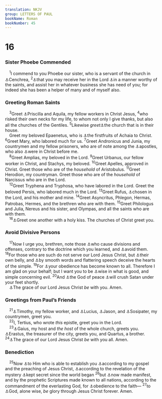 ```yaml
---
translation: NKJV
group: LETTERS OF PAUL
bookName: Roman 
bookNumber: 45
---
```


<div class="title"><h1>16</h1><h3>Sister Phoebe Commended</h3></div>
<span class="verse ro_16_1"> <sup>1</sup>I commend to you Phoebe our sister, who is a servant of the church in <a data-toggle="tooltip" data-placement="bottom" title="Acts 18:18">⚓</a>Cenchrea, </span>
<span class="verse ro_16_2"><sup>2</sup><a data-toggle="tooltip" data-placement="bottom" title="Phil. 2:29">⚓</a>that you may receive her in the Lord <a data-toggle="tooltip" data-placement="bottom" title="Phil. 1:27">⚓</a>in a manner worthy of the saints, and assist her in whatever business she has need of you; for indeed she has been a helper of many and of myself also.<br/></span>
<div class="title"><h3>Greeting Roman Saints</h3></div>
<span class="verse ro_16_3"> <sup>3</sup>Greet <a data-toggle="tooltip" data-placement="bottom" title="Acts 18:2, 18, 26; 1 Cor. 16:19; 2 Tim. 4:19">⚓</a>Priscilla and Aquila, my fellow workers in Christ Jesus, </span>
<span class="verse ro_16_4"><sup>4</sup>who risked their own necks for my life, to whom not only I give thanks, but also all the churches of the Gentiles. </span>
<span class="verse ro_16_5"><sup>5</sup>Likewise <i>greet</i><a data-toggle="tooltip" data-placement="bottom" title="1 Cor. 16:19; Col. 4:15; Philem. 2">⚓</a>the church that is in their house.<br/> Greet my beloved Epaenetus, who is <a data-toggle="tooltip" data-placement="bottom" title="1 Cor. 16:15">⚓</a>the firstfruits of Achaia to Christ. </span>
<span class="verse ro_16_6"><sup>6</sup>Greet Mary, who labored much for us. </span>
<span class="verse ro_16_7"><sup>7</sup>Greet Andronicus and Junia, my countrymen and my fellow prisoners, who are of note among the <a data-toggle="tooltip" data-placement="bottom" title="Acts 1:13, 26">⚓</a>apostles, who also <a data-toggle="tooltip" data-placement="bottom" title="Rom. 8:11; 16:3, 9, 10; 2 Cor. 5:17; 12:2; Gal. 1:22">⚓</a>were in Christ before me.<br/></span>
<span class="verse ro_16_8"> <sup>8</sup>Greet Amplias, my beloved in the Lord. </span>
<span class="verse ro_16_9"><sup>9</sup>Greet Urbanus, our fellow worker in Christ, and Stachys, my beloved. </span>
<span class="verse ro_16_10"><sup>10</sup>Greet Apelles, approved in Christ. Greet those who are of the <i>household</i> of Aristobulus. </span>
<span class="verse ro_16_11"><sup>11</sup>Greet Herodion, my countryman. Greet those who are of the <i>household</i> of Narcissus who are in the Lord.<br/></span>
<span class="verse ro_16_12"> <sup>12</sup>Greet Tryphena and Tryphosa, who have labored in the Lord. Greet the beloved Persis, who labored much in the Lord. </span>
<span class="verse ro_16_13"><sup>13</sup>Greet Rufus, <a data-toggle="tooltip" data-placement="bottom" title="2 John 1">⚓</a>chosen in the Lord, and his mother and mine. </span>
<span class="verse ro_16_14"><sup>14</sup>Greet Asyncritus, Phlegon, Hermas, Patrobas, Hermes, and the brethren who are with them. </span>
<span class="verse ro_16_15"><sup>15</sup>Greet Philologus and Julia, Nereus and his sister, and Olympas, and all the saints who are with them.<br/></span>
<span class="verse ro_16_16"> <sup>16</sup><a data-toggle="tooltip" data-placement="bottom" title="1 Cor. 16:20; 2 Cor. 13:12; 1 Thess. 5:26; 1 Pet. 5:14">⚓</a>Greet one another with a holy kiss. The churches of Christ greet you.<br/></span>
<div class="title"><h3>Avoid Divisive Persons</h3></div>
<span class="verse ro_16_17"> <sup>17</sup>Now I urge you, brethren, note those <a data-toggle="tooltip" data-placement="bottom" title="(Acts 15:1)">⚓</a>who cause divisions and offenses, contrary to the doctrine which you learned, and <a data-toggle="tooltip" data-placement="bottom" title="(1 Cor. 5:9)">⚓</a>avoid them. </span>
<span class="verse ro_16_18"><sup>18</sup>For those who are such do not serve our Lord Jesus Christ, but <a data-toggle="tooltip" data-placement="bottom" title="Phil. 3:19">⚓</a>their own belly, and <a data-toggle="tooltip" data-placement="bottom" title="Col. 2:4; 2 Pet. 2:3">⚓</a>by smooth words and flattering speech deceive the hearts of the simple. </span>
<span class="verse ro_16_19"><sup>19</sup>For <a data-toggle="tooltip" data-placement="bottom" title="Rom. 1:8">⚓</a>your obedience has become known to all. Therefore I am glad on your behalf; but I want you to be <a data-toggle="tooltip" data-placement="bottom" title="Jer. 4:22; Matt. 10:16; 1 Cor. 14:20">⚓</a>wise in what is good, and simple concerning evil. </span>
<span class="verse ro_16_20"><sup>20</sup>And <a data-toggle="tooltip" data-placement="bottom" title="Rom. 15:33">⚓</a>the God of peace <a data-toggle="tooltip" data-placement="bottom" title="Gen. 3:15">⚓</a>will crush Satan under your feet shortly.<br/> <a data-toggle="tooltip" data-placement="bottom" title="1 Cor. 16:23; 2 Cor. 13:14; Gal. 6:18; Phil. 4:23; 1 Thess. 5:28; 2 Thess. 3:18; Rev. 22:21">⚓</a>The grace of our Lord Jesus Christ <i>be</i> with you. Amen.<br/></span>
<div class="title"><h3>Greetings from Paul’s Friends</h3></div>
<span class="verse ro_16_21"> <sup>21</sup><a data-toggle="tooltip" data-placement="bottom" title="Acts 16:1; Heb. 13:23">⚓</a>Timothy, my fellow worker, and <a data-toggle="tooltip" data-placement="bottom" title="Acts 13:1">⚓</a>Lucius, <a data-toggle="tooltip" data-placement="bottom" title="Acts 17:5">⚓</a>Jason, and <a data-toggle="tooltip" data-placement="bottom" title="Acts 20:4">⚓</a>Sosipater, my countrymen, greet you.<br/></span>
<span class="verse ro_16_22"> <sup>22</sup>I, Tertius, who wrote <i>this</i> epistle, greet you in the Lord.<br/></span>
<span class="verse ro_16_23"> <sup>23</sup><a data-toggle="tooltip" data-placement="bottom" title="1 Cor. 1:14">⚓</a>Gaius, my host and <i>the</i> <i>host</i> of the whole church, greets you. <a data-toggle="tooltip" data-placement="bottom" title="Acts 19:22; 2 Tim. 4:20">⚓</a>Erastus, the treasurer of the city, greets you, and Quartus, a brother. </span>
<span class="verse ro_16_24"><sup>24</sup><a data-toggle="tooltip" data-placement="bottom" title="1 Thess. 5:28">⚓</a>The grace of our Lord Jesus Christ <i>be</i> with you all. Amen.<br/></span>
<div class="title"><h3>Benediction</h3></div>
<span class="verse ro_16_25"> <sup>25</sup>Now <a data-toggle="tooltip" data-placement="bottom" title="(Eph. 3:20; Jude 24)">⚓</a>to Him who is able to establish you <a data-toggle="tooltip" data-placement="bottom" title="Rom. 2:16">⚓</a>according to my gospel and the preaching of Jesus Christ, <a data-toggle="tooltip" data-placement="bottom" title="Matt. 13:35; Rom. 11:25; 1 Cor. 2:1, 7; 4:1; Eph. 1:9">⚓</a>according to the revelation of the mystery <a data-toggle="tooltip" data-placement="bottom" title="Col. 1:26; 2:2; 4:3; (1 Tim. 3:16)">⚓</a>kept secret since the world began </span>
<span class="verse ro_16_26"><sup>26</sup>but <a data-toggle="tooltip" data-placement="bottom" title="Eph. 1:9">⚓</a>now made manifest, and by the prophetic Scriptures made known to all nations, according to the commandment of the everlasting God, for <a data-toggle="tooltip" data-placement="bottom" title="(Acts 6:7); Rom. 1:5">⚓</a>obedience to the faith— </span>
<span class="verse ro_16_27"><sup>27</sup>to <a data-toggle="tooltip" data-placement="bottom" title="Jude 25">⚓</a>God, alone wise, <i>be</i> glory through Jesus Christ forever. Amen.<br/></span>
